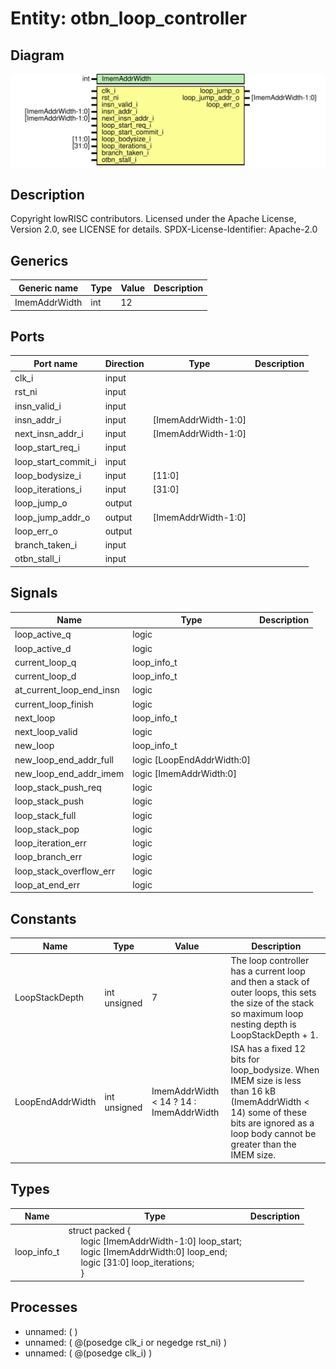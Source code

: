 # Entity: otbn_loop_controller

## Diagram

![Diagram](otbn_loop_controller.svg "Diagram")
## Description

Copyright lowRISC contributors.
 Licensed under the Apache License, Version 2.0, see LICENSE for details.
 SPDX-License-Identifier: Apache-2.0
 
## Generics

| Generic name  | Type | Value | Description |
| ------------- | ---- | ----- | ----------- |
| ImemAddrWidth | int  | 12    |             |
## Ports

| Port name           | Direction | Type                | Description |
| ------------------- | --------- | ------------------- | ----------- |
| clk_i               | input     |                     |             |
| rst_ni              | input     |                     |             |
| insn_valid_i        | input     |                     |             |
| insn_addr_i         | input     | [ImemAddrWidth-1:0] |             |
| next_insn_addr_i    | input     | [ImemAddrWidth-1:0] |             |
| loop_start_req_i    | input     |                     |             |
| loop_start_commit_i | input     |                     |             |
| loop_bodysize_i     | input     | [11:0]              |             |
| loop_iterations_i   | input     | [31:0]              |             |
| loop_jump_o         | output    |                     |             |
| loop_jump_addr_o    | output    | [ImemAddrWidth-1:0] |             |
| loop_err_o          | output    |                     |             |
| branch_taken_i      | input     |                     |             |
| otbn_stall_i        | input     |                     |             |
## Signals

| Name                     | Type                       | Description |
| ------------------------ | -------------------------- | ----------- |
| loop_active_q            | logic                      |             |
| loop_active_d            | logic                      |             |
| current_loop_q           | loop_info_t                |             |
| current_loop_d           | loop_info_t                |             |
| at_current_loop_end_insn | logic                      |             |
| current_loop_finish      | logic                      |             |
| next_loop                | loop_info_t                |             |
| next_loop_valid          | logic                      |             |
| new_loop                 | loop_info_t                |             |
| new_loop_end_addr_full   | logic [LoopEndAddrWidth:0] |             |
| new_loop_end_addr_imem   | logic [ImemAddrWidth:0]    |             |
| loop_stack_push_req      | logic                      |             |
| loop_stack_push          | logic                      |             |
| loop_stack_full          | logic                      |             |
| loop_stack_pop           | logic                      |             |
| loop_iteration_err       | logic                      |             |
| loop_branch_err          | logic                      |             |
| loop_stack_overflow_err  | logic                      |             |
| loop_at_end_err          | logic                      |             |
## Constants

| Name             | Type         | Value                                   | Description                                                                                                                                                                            |
| ---------------- | ------------ | --------------------------------------- | -------------------------------------------------------------------------------------------------------------------------------------------------------------------------------------- |
| LoopStackDepth   | int unsigned | 7                                       | The loop controller has a current loop and then a stack of outer loops, this sets the size of the stack so maximum loop nesting depth is LoopStackDepth + 1.                           |
| LoopEndAddrWidth | int unsigned | ImemAddrWidth < 14 ? 14 : ImemAddrWidth | ISA has a fixed 12 bits for loop_bodysize. When IMEM size is less than 16 kB (ImemAddrWidth < 14) some of these bits are ignored as a loop body cannot be greater than the IMEM size.  |
## Types

| Name        | Type                                                                                                                                                                                                                                                                                                 | Description |
| ----------- | ---------------------------------------------------------------------------------------------------------------------------------------------------------------------------------------------------------------------------------------------------------------------------------------------------- | ----------- |
| loop_info_t | struct packed {<br><span style="padding-left:20px">     logic [ImemAddrWidth-1:0] loop_start;<br><span style="padding-left:20px">     logic [ImemAddrWidth:0]   loop_end;<br><span style="padding-left:20px">     logic [31:0]              loop_iterations;<br><span style="padding-left:20px">   } |             |
## Processes
- unnamed: (  )
- unnamed: ( @(posedge clk_i or negedge rst_ni) )
- unnamed: ( @(posedge clk_i) )
